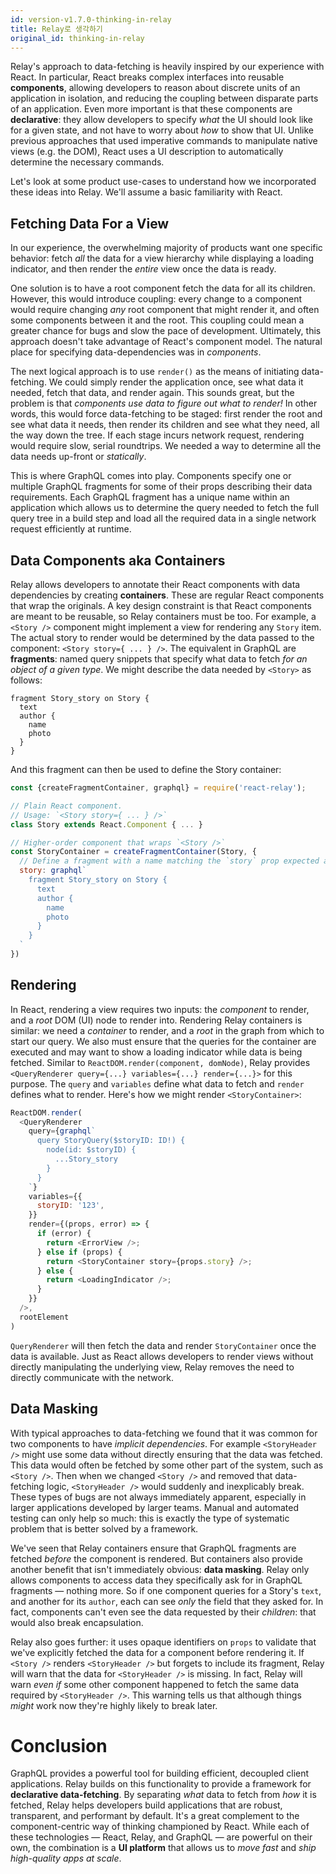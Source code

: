 ```yaml
---
id: version-v1.7.0-thinking-in-relay
title: Relay로 생각하기
original_id: thinking-in-relay
---
```


Relay's approach to data-fetching is heavily inspired by our experience with React. In particular, React breaks complex interfaces into reusable **components**, allowing developers to reason about discrete units of an application in isolation, and reducing the coupling between disparate parts of an application. Even more important is that these components are **declarative**: they allow developers to specify *what* the UI should look like for a given state, and not have to worry about *how* to show that UI. Unlike previous approaches that used imperative commands to manipulate native views (e.g. the DOM), React uses a UI description to automatically determine the necessary commands.

Let's look at some product use-cases to understand how we incorporated these ideas into Relay. We'll assume a basic familiarity with React.

## Fetching Data For a View

In our experience, the overwhelming majority of products want one specific behavior: fetch *all* the data for a view hierarchy while displaying a loading indicator, and then render the *entire* view once the data is ready.

One solution is to have a root component fetch the data for all its children. However, this would introduce coupling: every change to a component would require changing *any* root component that might render it, and often some components between it and the root. This coupling could mean a greater chance for bugs and slow the pace of development. Ultimately, this approach doesn't take advantage of React's component model. The natural place for specifying data-dependencies was in *components*.

The next logical approach is to use `render()` as the means of initiating data-fetching. We could simply render the application once, see what data it needed, fetch that data, and render again. This sounds great, but the problem is that *components use data to figure out what to render!* In other words, this would force data-fetching to be staged: first render the root and see what data it needs, then render its children and see what they need, all the way down the tree. If each stage incurs network request, rendering would require slow, serial roundtrips. We needed a way to determine all the data needs up-front or *statically*.

This is where GraphQL comes into play. Components specify one or multiple GraphQL fragments for some of their props describing their data requirements. Each GraphQL fragment has a unique name within an application which allows us to determine the query needed to fetch the full query tree in a build step and load all the required data in a single network request efficiently at runtime.

## Data Components aka Containers

Relay allows developers to annotate their React components with data dependencies by creating **containers**. These are regular React components that wrap the originals. A key design constraint is that React components are meant to be reusable, so Relay containers must be too. For example, a `<Story />` component might implement a view for rendering any `Story` item. The actual story to render would be determined by the data passed to the component: `<Story story={ ... } />`. The equivalent in GraphQL are **fragments**: named query snippets that specify what data to fetch *for an object of a given type*. We might describe the data needed by `<Story>` as follows:

```
fragment Story_story on Story {
  text
  author {
    name
    photo
  }
}
```

And this fragment can then be used to define the Story container:

```javascript
const {createFragmentContainer, graphql} = require('react-relay');

// Plain React component.
// Usage: `<Story story={ ... } />`
class Story extends React.Component { ... }

// Higher-order component that wraps `<Story />`
const StoryContainer = createFragmentContainer(Story, {
  // Define a fragment with a name matching the `story` prop expected above
  story: graphql`
    fragment Story_story on Story {
      text
      author {
        name
        photo
      }
    }
  `
})
```

## Rendering

In React, rendering a view requires two inputs: the *component* to render, and a *root* DOM (UI) node to render into. Rendering Relay containers is similar: we need a *container* to render, and a *root* in the graph from which to start our query. We also must ensure that the queries for the container are executed and may want to show a loading indicator while data is being fetched. Similar to `ReactDOM.render(component, domNode)`, Relay provides `<QueryRenderer query={...} variables={...} render={...}>` for this purpose. The `query` and `variables` define what data to fetch and `render` defines what to render. Here's how we might render `<StoryContainer>`:

```javascript
ReactDOM.render(
  <QueryRenderer
    query={graphql`
      query StoryQuery($storyID: ID!) {
        node(id: $storyID) {
          ...Story_story
        }
      }
    `}
    variables={{
      storyID: '123',
    }}
    render={(props, error) => {
      if (error) {
        return <ErrorView />;
      } else if (props) {
        return <StoryContainer story={props.story} />;
      } else {
        return <LoadingIndicator />;
      }
    }}
  />,
  rootElement
)
```

`QueryRenderer` will then fetch the data and render `StoryContainer` once the data is available. Just as React allows developers to render views without directly manipulating the underlying view, Relay removes the need to directly communicate with the network.

## Data Masking

With typical approaches to data-fetching we found that it was common for two components to have *implicit dependencies*. For example `<StoryHeader />` might use some data without directly ensuring that the data was fetched. This data would often be fetched by some other part of the system, such as `<Story />`. Then when we changed `<Story />` and removed that data-fetching logic, `<StoryHeader />` would suddenly and inexplicably break. These types of bugs are not always immediately apparent, especially in larger applications developed by larger teams. Manual and automated testing can only help so much: this is exactly the type of systematic problem that is better solved by a framework.

We've seen that Relay containers ensure that GraphQL fragments are fetched *before* the component is rendered. But containers also provide another benefit that isn't immediately obvious: **data masking**. Relay only allows components to access data they specifically ask for in GraphQL fragments &mdash; nothing more. So if one component queries for a Story's `text`, and another for its `author`, each can see *only* the field that they asked for. In fact, components can't even see the data requested by their *children*: that would also break encapsulation.

Relay also goes further: it uses opaque identifiers on `props` to validate that we've explicitly fetched the data for a component before rendering it. If `<Story />` renders `<StoryHeader />` but forgets to include its fragment, Relay will warn that the data for `<StoryHeader />` is missing. In fact, Relay will warn *even if* some other component happened to fetch the same data required by `<StoryHeader />`. This warning tells us that although things *might* work now they're highly likely to break later.

# Conclusion

GraphQL provides a powerful tool for building efficient, decoupled client applications. Relay builds on this functionality to provide a framework for **declarative data-fetching**. By separating *what* data to fetch from *how* it is fetched, Relay helps developers build applications that are robust, transparent, and performant by default. It's a great complement to the component-centric way of thinking championed by React. While each of these technologies &mdash; React, Relay, and GraphQL &mdash; are powerful on their own, the combination is a **UI platform** that allows us to *move fast* and *ship high-quality apps at scale*.
